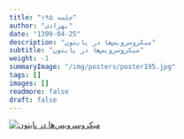 ```yaml
---
title: "جلسه ۱۹۵"
author: "بهزادی"
date: "1399-04-25"
description: "میکروسرویس‌ها در پایتون"
subtitle: "میکروسرویس‌ها در پایتون"
weight: -1
summaryImage: "/img/posters/poster195.jpg"
tags: []
images: []
readmore: false
draft: false
---
```

[![میکروسرویس‌ها در پایتون](/img/posters/poster195.jpg)](/img/posters/poster195.jpg)
